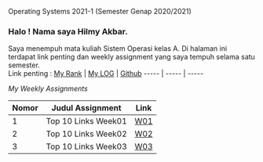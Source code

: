 Operating Systems 2021-1 (Semester Genap 2020/2021)

###  Halo ! Nama saya **Hilmy Akbar**.
Saya menempuh mata kuliah Sistem Operasi kelas A. Di halaman ini terdapat link penting dan weekly assignment yang saya tempuh selama satu semester.
<br>
Link penting :
[My Rank](https://hilmy34.github.io/os211/TXT/myrank.txt) | [My LOG](https://hilmy34.github.io/os211/TXT/mylog.txt) | [Github](https://github.com/hilmy34/os211)
----- | ----- | -----
<br>  

_My Weekly Assignments_

Nomor | Judul Assignment | Link
----- | ----- | -----
1 | Top 10 Links Week01| [W01](https://hilmy34.github.io/os211/W01/)
2 | Top 10 Links Week02| [W02](https://hilmy34.github.io/os211/W02/)
3 | Top 10 Links Week03| [W03](https://hilmy34.github.io/os211/W03/)
